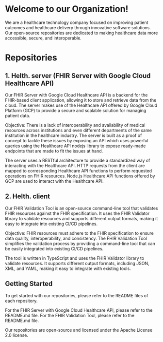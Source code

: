 # Welcome to our Organization!
We are a healthcare technology company focused on improving patient outcomes and healthcare delivery through innovative software solutions. Our open-source repositories are dedicated to making healthcare data more accessible, secure, and interoperable.


# Repositories


## 1. Helth. server (FHIR Server with Google Cloud Healthcare API)
Our FHIR Server with Google Cloud Healthcare API is a backend for the FHIR-based client application, allowing it to store and retrieve data from the cloud. The server makes use of the Healthcare API offered by Google Cloud Platform (GCP) to provide a secure and scalable solution for managing patient data.

Objective: There is a lack of interoperability and availability of medical resources across institutions and even different departments of the same institution in the healthcare industry. The server is built as a proof of concept to tackle these issues by exposing an API which uses powerful queries using the Healthcare API nodejs library to expose ready-made endpoints that are made to fit the issues at hand.

The server uses a RESTful architecture to provide a standardized way of interacting with the Healthcare API. HTTP requests from the client are mapped to corresponding Healthcare API functions to perform requested operations on FHIR resources. Node.js Healthcare API functions offered by GCP are used to interact with the Healthcare API.


## 2. Helth. client
Our FHIR Validation Tool is an open-source command-line tool that validates FHIR resources against the FHIR specification. It uses the FHIR Validator library to validate resources and supports different output formats, making it easy to integrate into existing CI/CD pipelines.

Objective: FHIR resources must adhere to the FHIR specification to ensure data quality, interoperability, and consistency. The FHIR Validation Tool simplifies the validation process by providing a command-line tool that can be easily integrated into existing CI/CD pipelines.

The tool is written in TypeScript and uses the FHIR Validator library to validate resources. It supports different output formats, including JSON, XML, and YAML, making it easy to integrate with existing tools.


## Getting Started
To get started with our repositories, please refer to the README files of each repository.

For the FHIR Server with Google Cloud Healthcare API, please refer to the README.md file.
For the FHIR Validation Tool, please refer to the README.md file.


Our repositories are open-source and licensed under the Apache License 2.0 license.
